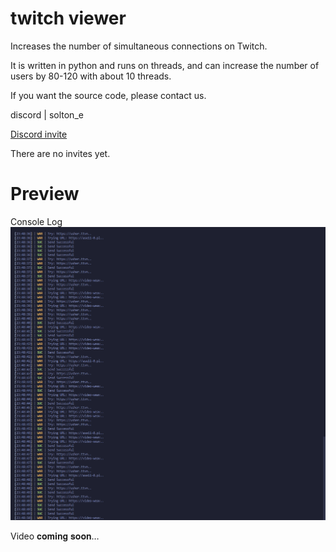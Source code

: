 # twitch viewer
Increases the number of simultaneous connections on Twitch.

It is written in python and runs on threads, and can increase the number of users by 80-120 with about 10 threads.

If you want the source code, please contact us.

discord | solton_e

[Discord invite](https://discord.gg/no)

There are no invites yet.

# Preview
Console Log
![img](CD7D5DE4-9596-4F79-B219-275FE76D5103.png)

Video
𝐜𝐨𝐦𝐢𝐧𝐠 𝐬𝐨𝐨𝐧…